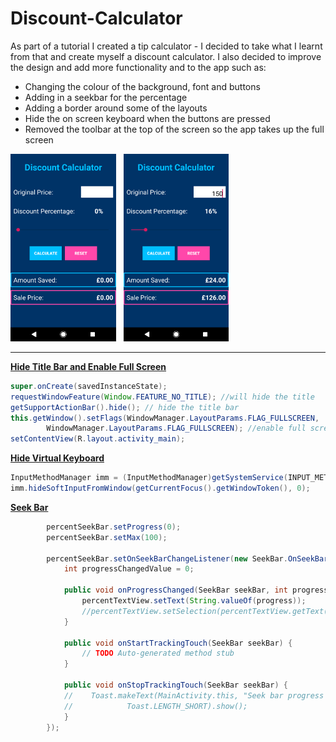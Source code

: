 # Discount-Calculator

As part of a tutorial I created a tip calculator - I decided to take what I learnt from that and create myself a discount calculator. I also decided to improve the design and add more functionality and to the app such as: 
 <ul>
  <li>Changing the colour of the background, font and buttons</li>
  <li>Adding in a seekbar for the percentage</li>
  <li>Adding a border around some of the layouts</li>
  <li>Hide the on screen keyboard when the buttons are pressed</li>
  <li>Removed the toolbar at the top of the screen so the app takes up the full screen</li>
</ul> 

<div>
  <img src="/Screenshot 1.png" height="300"/> &nbsp
  <img src="/Screenshot 2.png" height="300"/> &nbsp
</div>

---

<b><u>Hide Title Bar and Enable Full Screen</b></u>
<br>
```java
super.onCreate(savedInstanceState);
requestWindowFeature(Window.FEATURE_NO_TITLE); //will hide the title
getSupportActionBar().hide(); // hide the title bar
this.getWindow().setFlags(WindowManager.LayoutParams.FLAG_FULLSCREEN,
        WindowManager.LayoutParams.FLAG_FULLSCREEN); //enable full screen
setContentView(R.layout.activity_main);
```

<b><u>Hide Virtual Keyboard</b></u>
<br>
```java
InputMethodManager imm = (InputMethodManager)getSystemService(INPUT_METHOD_SERVICE);
imm.hideSoftInputFromWindow(getCurrentFocus().getWindowToken(), 0);
```

<b><u>Seek Bar</b></u>
<br>
```java
        percentSeekBar.setProgress(0);
        percentSeekBar.setMax(100);

        percentSeekBar.setOnSeekBarChangeListener(new SeekBar.OnSeekBarChangeListener() {
            int progressChangedValue = 0;

            public void onProgressChanged(SeekBar seekBar, int progress, boolean fromUser) {
                percentTextView.setText(String.valueOf(progress));
                //percentTextView.setSelection(percentTextView.getText().length());
            }

            public void onStartTrackingTouch(SeekBar seekBar) {
                // TODO Auto-generated method stub
            }

            public void onStopTrackingTouch(SeekBar seekBar) {
            //    Toast.makeText(MainActivity.this, "Seek bar progress is :" + progressChangedValue,
            //            Toast.LENGTH_SHORT).show();
            }
        });
```
